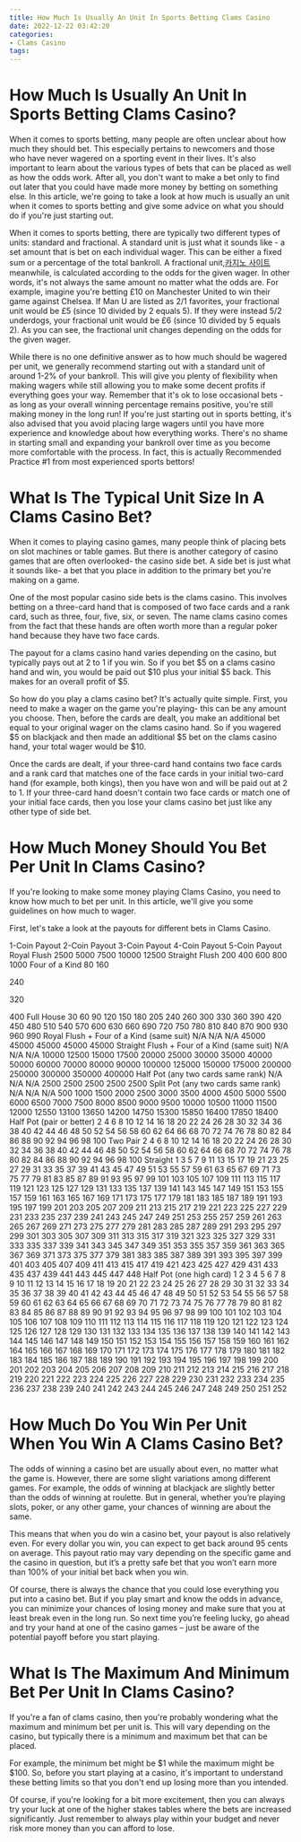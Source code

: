 ```yaml
---
title: How Much Is Usually An Unit In Sports Betting Clams Casino
date: 2022-12-22 03:42:20
categories:
- Clams Casino
tags:
---
```



#  How Much Is Usually An Unit In Sports Betting Clams Casino?

When it comes to sports betting, many people are often unclear about how much they should bet. This especially pertains to newcomers and those who have never wagered on a sporting event in their lives. It's also important to learn about the various types of bets that can be placed as well as how the odds work. 
After all, you don't want to make a bet only to find out later that you could have made more money by betting on something else. In this article, we're going to take a look at how much is usually an unit when it comes to sports betting and give some advice on what you should do if you're just starting out.

When it comes to sports betting, there are typically two different types of units: standard and fractional. A standard unit is just what it sounds like - a set amount that is bet on each individual wager. This can be either a fixed sum or a percentage of the total bankroll. A fractional unit,[카지노 사이트](https://choegocasino.com/) meanwhile, is calculated according to the odds for the given wager. In other words, it's not always the same amount no matter what the odds are. 
For example, imagine you're betting £10 on Manchester United to win their game against Chelsea. If Man U are listed as 2/1 favorites, your fractional unit would be £5 (since 10 divided by 2 equals 5). If they were instead 5/2 underdogs, your fractional unit would be £6 (since 10 divided by 5 equals 2). As you can see, the fractional unit changes depending on the odds for the given wager. 

While there is no one definitive answer as to how much should be wagered per unit, we generally recommend starting out with a standard unit of around 1-2% of your bankroll. This will give you plenty of flexibility when making wagers while still allowing you to make some decent profits if everything goes your way. Remember that it's ok to lose occasional bets - as long as your overall winning percentage remains positive, you're still making money in the long run! 
If you're just starting out in sports betting, it's also advised that you avoid placing large wagers until you have more experience and knowledge about how everything works. There's no shame in starting small and expanding your bankroll over time as you become more comfortable with the process. In fact, this is actually Recommended Practice #1 from most experienced sports bettors!

#  What Is The Typical Unit Size In A Clams Casino Bet?

When it comes to playing casino games, many people think of placing bets on slot machines or table games. But there is another category of casino games that are often overlooked- the casino side bet. A side bet is just what it sounds like- a bet that you place in addition to the primary bet you're making on a game.

One of the most popular casino side bets is the clams casino. This involves betting on a three-card hand that is composed of two face cards and a rank card, such as three, four, five, six, or seven. The name clams casino comes from the fact that these hands are often worth more than a regular poker hand because they have two face cards.

The payout for a clams casino hand varies depending on the casino, but typically pays out at 2 to 1 if you win. So if you bet $5 on a clams casino hand and win, you would be paid out $10 plus your initial $5 back. This makes for an overall profit of $5.

So how do you play a clams casino bet? It's actually quite simple. First, you need to make a wager on the game you're playing- this can be any amount you choose. Then, before the cards are dealt, you make an additional bet equal to your original wager on the clams casino hand. So if you wagered $5 on blackjack and then made an additional $5 bet on the clams casino hand, your total wager would be $10.

Once the cards are dealt, if your three-card hand contains two face cards and a rank card that matches one of the face cards in your initial two-card hand (for example, both kings), then you have won and will be paid out at 2 to 1. If your three-card hand doesn't contain two face cards or match one of your initial face cards, then you lose your clams casino bet just like any other type of side bet.

#  How Much Money Should You Bet Per Unit In Clams Casino?

If you're looking to make some money playing Clams Casino, you need to know how much to bet per unit. In this article, we'll give you some guidelines on how much to wager.

First, let's take a look at the payouts for different bets in Clams Casino.

1-Coin Payout
2-Coin Payout
3-Coin Payout
4-Coin Payout
5-Coin Payout
Royal Flush 
2500 
5000 
7500 
10000 
12500 
Straight Flush 
200 
400 
600 
800 
1000 
Four of a Kind 
80 
160 

240 

320 

400 	Full House 	30 	60 	90 120 150 180 205 240 260 300 330 360 390 420 450 480 510 540 570 600 630 660 690 720 750 780 810 840 870 900 930 960 990 Royal Flush + Four of a Kind (same suit) N/A N/A N/A 45000 45000 45000 45000 45000 Straight Flush + Four of a Kind (same suit) N/A N/A N/A 10000 12500 15000 17500 20000 25000 30000 35000 40000 50000 60000 70000 80000 90000 100000 125000 150000 175000 200000 250000 300000 350000 400000 Half Pot (any two cards same rank) N/A N/A N/A 2500 2500 2500 2500 2500 Split Pot (any two cards same rank) N/A N/A N/A 500 1000 1500 2000 2500 3000 3500 4000 4500 5000 5500 6000 6500 7000 7500 8000 8500 9000 9500 10000 10500 11000 11500 12000 12550 13100 13650 14200 14750 15300 15850 16400 17850 18400 Half Pot (pair or better) 2 4 6 8 10 12 14 16 18 20 22 24 26 28 30 32 34 36 38 40 42 44 46 48 50 52 54 56 58 60 62 64 66 68 70 72 74 76 78 80 82 84 86 88 90 92 94 96 98 100 Two Pair 2 4 6 8 10 12 14 16 18 20 22 24 26 28 30 32 34 36 38 40 42 44 46 48 50 52 54 56 58 60 62 64 66 68 70 72 74 76 78 80 82 84 86 88 90 92 94 96 98 100 Straight 1 3 5 7 9 11 13 15 17 19 21 23 25 27 29 31 33 35 37 39 41 43 45 47 49 51 53 55 57 59 61 63 65 67 69 71 73 75 77 79 81 83 85 87 89 91 93 95 97 99 101 103 105 107 109 111 113 115 117 119 121 123 125 127 129 131 133 135 137 139 141 143 145 147 149 151 153 155 157 159 161 163 165 167 169 171 173 175 177 179 181 183 185 187 189 191 193 195 197 199 201 203 205 207 209 211 213 215 217 219 221 223 225 227 229 231 233 235 237 239 241 243 245 247 249 251 253 255 257 259 261 263 265 267 269 271 273 275 277 279 281 283 285 287 289 291 293 295 297 299 301 303 305 307 309 311 313 315 317 319 321 323 325 327 329 331 333 335 337 339 341 343 345 347 349 351 353 355 357 359 361 363 365 367 369 371 373 375 377 379 381 383 385 387 389 391 393 395 397 399 401 403 405 407 409 411 413 415 417 419 421 423 425 427 429 431 433 435 437 439 441 443 445 447 448 Half Pot (one high card) 1 2 3 4 5 6 7 8 9 10 11 12 13 14 15 16 17 18 19 20 21 22 23 24 25 26 27 28 29 30 31 32 33 34 35 36 37 38 39 40 41 42 43 44 45 46 47 48 49 50 51 52 53 54 55 56 57 58 59 60 61 62 63 64 65 66 67 68 69 70 71 72 73 74 75 76 77 78 79 80 81 82 83 84 85 86 87 88 89 90 91 92 93 94 95 96 97 98 99 100 101 102 103 104 105 106 107 108 109 110 111 112 113 114 115 116 117 118 119 120 121 122 123 124 125 126 127 128 129 130 131 132 133 134 135 136 137 138 139 140 141 142 143 144 145 146 147 148 149 150 151 152 153 154 155 156 157 158 159 160 161 162 164 165 166 167 168 169 170 171 172 173 174 175 176 177 178 179 180 181 182 183 184 185 186 187 188 189 190 191 192 193 194 195 196 197 198 199 200 201 202 203 204 205 206 207 208 209 210 211 212 213 214 215 216 217 218 219 220 221 222 223 224 225 226 227 228 229 230 231 232 233 234 235 236 237 238 239 240 241 242 243 244 245 246 247 248 249 250 251 252

#  How Much Do You Win Per Unit When You Win A Clams Casino Bet? 

The odds of winning a casino bet are usually about even, no matter what the game is. However, there are some slight variations among different games. For example, the odds of winning at blackjack are slightly better than the odds of winning at roulette. But in general, whether you’re playing slots, poker, or any other game, your chances of winning are about the same. 

This means that when you do win a casino bet, your payout is also relatively even. For every dollar you win, you can expect to get back around 95 cents on average. This payout ratio may vary depending on the specific game and the casino in question, but it’s a pretty safe bet that you won’t earn more than 100% of your initial bet back when you win. 

Of course, there is always the chance that you could lose everything you put into a casino bet. But if you play smart and know the odds in advance, you can minimize your chances of losing money and make sure that you at least break even in the long run. So next time you’re feeling lucky, go ahead and try your hand at one of the casino games – just be aware of the potential payoff before you start playing.

#  What Is The Maximum And Minimum Bet Per Unit In Clams Casino?

If you're a fan of clams casino, then you're probably wondering what the maximum and minimum bet per unit is. This will vary depending on the casino, but typically there is a minimum and maximum bet that can be placed.

For example, the minimum bet might be $1 while the maximum might be $100. So, before you start playing at a casino, it's important to understand these betting limits so that you don't end up losing more than you intended.

Of course, if you're looking for a bit more excitement, then you can always try your luck at one of the higher stakes tables where the bets are increased significantly. Just remember to always play within your budget and never risk more money than you can afford to lose.